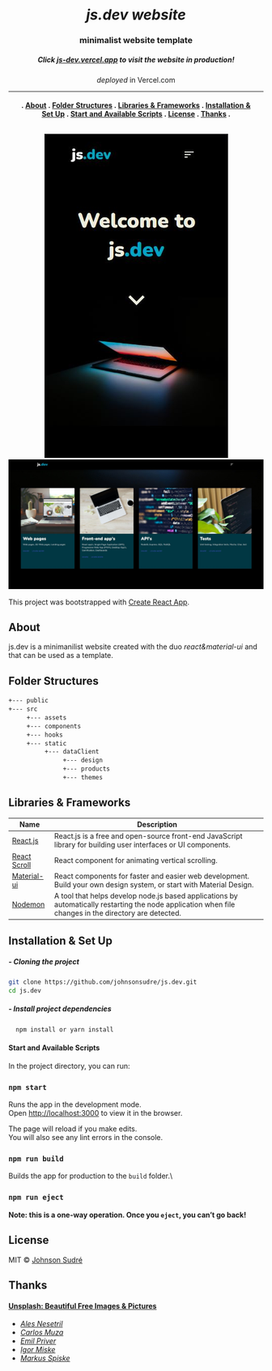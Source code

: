 
<div style="text-align:center">
<h1 style="align:center"><i>js.dev website</i></h1>
<h3 style="align:center">minimalist website template</h3>

##### Click [_js-dev.vercel.app_](https://js-dev.vercel.app/) to visit the website in production!
_deployed_ in Vercel.com


|| <p style="align:center"> . [About](#about) . [Folder Structures](#folder-structures) . [Libraries & Frameworks](#libraries) . [Installation & Set Up](#installation) . [Start and Available Scripts](#start-and-available-scripts) . [License](#license) . [Thanks](#thanks) . </p> ||
|-|:-:|-:|

  <img style="text-align:center" src='./src/assets/cover-mobile.JPG'>
<img style="text-align:center" src='./src/assets/content-web.JPG'>
</div>

This project was bootstrapped with [Create React App](https://github.com/facebook/create-react-app).

## About

js.dev is a minimanilist website created with the duo *react&material-ui* and that can be used as a template.

## Folder Structures

```bash
+--- public
+--- src
     +--- assets
     +--- components
     +--- hooks
     +--- static
          +--- dataClient
               +--- design
               +--- products
               +--- themes
```
<span id="libraries"></span>
## Libraries & Frameworks

|Name| Description|
|-|-|
|[React.js](https://reactjs.org/)|React.js is a free and open-source front-end JavaScript library for building user interfaces or UI components.|
|[React Scroll](https://www.npmjs.com/package/react-scroll) |React component for animating vertical scrolling.|
|[Material-ui](https://material-ui.com/) |React components for faster and easier web development. Build your own design system, or start with Material Design.|
|[Nodemon](https://www.npmjs.com/package/nodemon/) | A tool that helps develop node.js based applications by automatically restarting the node application when file changes in the directory are detected.|


<span id="installation"></span>
## Installation & Set Up

##### - Cloning the project
```bash
git clone https://github.com/johnsonsudre/js.dev.git
cd js.dev
```

##### - Install project dependencies

```bash
  npm install or yarn install
```

#### Start and Available Scripts

In the project directory, you can run:

### `npm start`

Runs the app in the development mode.\
Open [http://localhost:3000](http://localhost:3000) to view it in the browser.

The page will reload if you make edits.\
You will also see any lint errors in the console.

### `npm run build`

Builds the app for production to the `build` folder.\

### `npm run eject`

**Note: this is a one-way operation. Once you `eject`, you can’t go back!**

## License

MIT © [Johnson Sudré](https://github.com/johnsonsudre)

## Thanks

#### [Unsplash: Beautiful Free Images & Pictures](https://unsplash.com/)
- *[Ales Nesetril](https://unsplash.com/@alesnesetril)*
- *[Carlos Muza](https://unsplash.com/@kmuza)*
- *[Emil Priver](https://unsplash.com/@emilpriver)*
- *[Igor Miske](https://unsplash.com/@igormiske)*
- *[Markus Spiske](https://unsplash.com/@markusspiske)*
